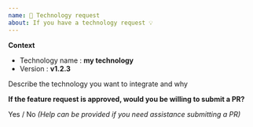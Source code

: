 ```yaml
---
name: 🚀 Technology request
about: If you have a technology request 💡
---
```


**Context**

- Technology name : **my technology**
- Version : **v1.2.3**

Describe the technology you want to integrate and why

**If the feature request is approved, would you be willing to submit a PR?**

Yes / No _(Help can be provided if you need assistance submitting a PR)_